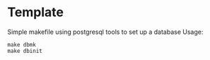 # Template
Simple makefile using postgresql tools to set up a database
Usage:

```
make dbmk
make dbinit
```
